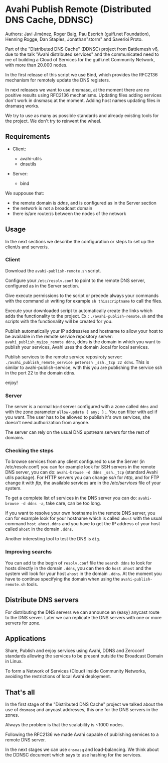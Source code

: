 Avahi Publish Remote (Distributed DNS Cache, DDNSC)
===================================================

Authors: Javi Jiménez, Roger Baig, Pau Escrich (guifi.net Foundation), Henning Rogge, Dan Staples, Jonathan"storm" and Saverioi Proto.

Part of the "Distributed DNS Cache" (DDNSC) project from Battlemesh v6, due to the talk "Avahi distributed services" and the communicated need to me of building a Cloud of Services for the guifi.net Community Network, with more than 20.000 nodes.

In the first release of this script we use Bind, which provides the RFC2136 mechanism for remotely update the DNS registers.

In next releases we want to use dnsmasq, at the moment there are no positive results using RFC2136 mechanisms. Updating files adding services don't work in dnsmasq at the moment. Adding host names updating files in dnsmasq works.

We try to use as many as possible standards and already existing tools for the project. We don't try to reinvent the wheel.

Requirements
------------

- Client:
  - avahi-utils
  - dnsutils

- Server:
  - bind

We suppouse that:
- the remote domain is *ddns*, and is configured as in the Server section
- the network is not a broadcast domain
- there is/are router/s between the nodes of the network

Usage
-----

In the next sections we describe the configuration or steps to set up the client/s and server/s.

### Client

Download the `avahi-publish-remote.sh` script.

Configure your `/etc/resolv.conf` to point to the remote DNS server, configured as in the Server section.

Give execute permissions to the script or precede always your commands with the command `sh` writing for example `sh thisscriptname` to call the files.

Execute your downloaded script to automatically create the links which adds the functionality to the project. Ex.: `./avahi-publish-remote.sh` and the scripts with the functionality will be created for you.

Publish automatically your IP address/es and hostname to allow your host to be available in the remote service repository server: `avahi_publish_myips_remote ddns`, ddns is the domain in which you want to publish your services, Avahi uses the domain .local for local services.

Publish services to the remote service reposiroty server: `./avahi_publish_remote_service peterssh _ssh._tcp 22 ddns`. This is similar to avahi-publish-service, with this you are publishing the service ssh in the port 22 to the domain ddns.


enjoy!

### Server

The server is a normal `bind` server configured with a zone called `ddns` and with the zone parameter `allow-update { any; };`. You can filter with acl if you want. The user has to be allowed to publish it's own services, she doesn't need authorization from anyone.

The server can rely on the usual DNS upstream servers for the rest of domains.

### Checking the steps

To browse services from any client configured to use the Server (in /etc/resolv.conf) you can for example look for SSH servers in the remote DNS server, you can do: `avahi-browse -d ddns _ssh._tcp` (standard Avahi utils package). For HTTP servers you can change *ssh* for *http*, and for FTP change it with *ftp*, the available services are in the */etc/services* file of your system.

To get a complete list of services in the DNS server you can do: `avahi-browse -d ddns -a`, take care, can be too long.

If you want to resolve your own hostname in the remote DNS server, you can for example look for your hostname which is called `ahost` with the usual command `host ahost.ddns` and you have to get the IP address of your host called `ahost` in the domain `.ddns`.

Another interesting tool to test the DNS is `dig`.

### Improving searchs

You can add to the begin of `resolv.conf` file the `search ddns` to look for hosts directly in the domain `.ddns`, you can then do `host ahost` and the system will look for your host `ahost` in the domain `.ddns`. At the moment you have to continue specifying the domain when using the `avahi-publish-remote.sh` tools.

Distribute DNS servers
----------------------

For distributing the DNS servers we can announce an (easy) anycast route to the DNS server. Later we can replicate the DNS servers with one or more servers for zone.

Applications
------------

Share, Publish and enjoy services using Avahi, DDNS and Zeroconf standards allowing the services to be present outside the Broadcast Domain in Linux.

To form a Network of Services (Cloud) inside Community Networks, avoiding the restrictions of local Avahi deployment.

That's all
----------

In the first stage of the "Distributed DNS Cache" project we talked about the use of `dnsmasq` and anycast addresses, this one for the DNS servers in the zones.

Always the problem is that the scalability is ~1000 nodes.

Following the RFC2136 we made Avahi capable of publishing services to a remote DNS server.

In the next stages we can use `dnsmasq` and load-balancing. We think about the DDNSC document which says to use hashing for the services.


